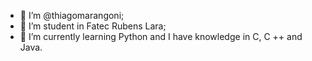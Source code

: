 - 👋 I’m @thiagomarangoni;
- 👀 I’m student in Fatec Rubens Lara;
- 🌱 I’m currently learning Python and I have knowledge in C, C ++ and Java.


<!---
thiagomarangoni/thiagomarangoni is a ✨ special ✨ repository because its `README.md` (this file) appears on your GitHub profile.
You can click the Preview link to take a look at your changes.
--->
